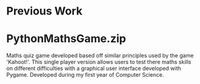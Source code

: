# Previous Work

# PythonMathsGame.zip

Maths quiz game developed based off similar principles used by the game 'Kahoot!'. This single player version allows users to test there
maths skills on different difficulties with a graphical user interface developed with Pygame. Developed during my first year of Computer Science.
